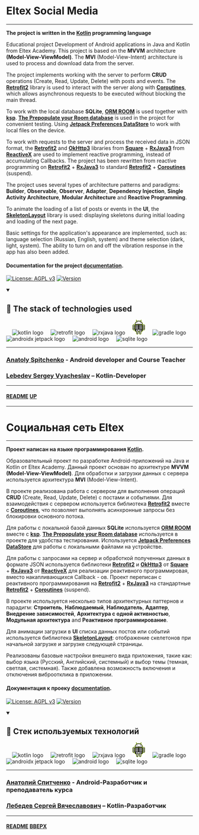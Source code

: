 # Eltex Social Media
<a name="up"></a>

---

**The project is written in the [Kotlin](https://kotlinlang.org) programming language**

Educational project Development of Android applications in Java and Kotlin from Eltex Academy.
This project is based on the **MVVM** architecture **(Model-View-ViewModel)**.
The **MVI** (Model-View-Intent) architecture is used to process and download data from the server.

The project implements working with the server to perform **CRUD** operations (Create, Read, Update, Delete) with posts and events.
The [**Retrofit2**](https://github.com/square/retrofit) library is used to interact with the server along with [**Coroutines**](https://github.com/Kotlin/kotlinx.coroutines ), which allows asynchronous requests to be executed without blocking the main thread.

To work with the local database **SQLite**, **[ORM ROOM](https://developer.android.com/training/data-storage/room)** is used together with **[ksp](https://developer.android.com/jetpack/androidx/releases/room)**.
**[The Prepopulate your Room database](https://developer.android.com/training/data-storage/room/prepopulate)** is used in the project for convenient testing.
Using **[Jetpack Preferences DataStore](https://developer.android.com/topic/libraries/architecture/datastore)** to work with local files on the device.

To work with requests to the server and process the received data in JSON format, the **[Retrofit2](https://github.com/square/retrofit)** and **[OkHttp3](https://github.com/square/okhttp)** libraries from **[Square](https://github.com/square)** + **[RxJava3](https://github.com/ReactiveX/RxJava)** from **[ReactiveX](https://github.com/ReactiveX)** are used to implement reactive programming, instead of accumulating Callbacks. The project has been rewritten from reactive programming on **[Retrofit2](https://github.com/square/retrofit)** + **[RxJava3](https://github.com/ReactiveX/RxJava)** to standard **[Retrofit2](https://github.com/square/retrofit)** + **[Coroutines](https://github.com/Kotlin/kotlinx.coroutines)** (suspend).

The project uses several types of architecture patterns and paradigms: **Builder**, **Observable**, **Observer**, **Adapter**, **Dependency Injection**, **Single Activity Architecture**, **Modular Architecture** and **Reactive Programming**.

To animate the loading of a list of posts or events in the **UI**, the [**SkeletonLayout**](https://github.com/Faltenreich/SkeletonLayout) library is used: displaying skeletons during initial loading and loading of the next page.

Basic settings for the application's appearance are implemented, such as: language selection (Russian, English, system) and theme selection (dark, light, system). The ability to turn on and off the vibration response in the app has also been added.

#### Documentation for the project [**documentation**](documentation/documentation.md).

[![License: AGPL v3](https://img.shields.io/badge/License-AGPL%20v3-blue.svg)](https://www.gnu.org/licenses/agpl-3.0)
[![Version](https://img.shields.io/badge/Version-0.16.0-green.svg)](https://github.com/LebedevSergeyVach/EltexSocialMedia/releases/tag/v0.16.0)

<details open="open">
    <summary><h2>🚀 The stack of technologies used</h2></summary>
    <div align="left">
        <img width="12" />
        <img src="https://cdn.jsdelivr.net/gh/devicons/devicon/icons/kotlin/kotlin-original.svg" height="40" alt="kotlin logo"  />
        <img width="12" />
        <img src="https://uploads-ssl.webflow.com/60996f3af06ca2ff488a7bfb/60a269bf446a85794a4d3b6b_Retrofit.jpg" height="40" alt="retrofit logo"  />
        <img width="12" />
        <img src="https://static.cdnlogo.com/logos/r/27/reactivex.svg" height="40" alt="rxjava logo"  />
        <img width="12" />
        <img src="https://raw.githubusercontent.com/Faltenreich/SkeletonLayout/refs/heads/develop/images/android.png" height="40" alt="SkeletonLayout logo"  />
        <img width="12" />
        <img src="https://cdn.jsdelivr.net/gh/devicons/devicon/icons/gradle/gradle-original.svg" height="40" alt="gradle logo"  />
        <img width="12" />
        <img src="https://services.google.com/fh/files/emails/android_dev_newsletter_feb_image3.png" height="40" alt="androidx jetpack logo"  />
        <img width="12" />
        <img src="https://cdn.jsdelivr.net/gh/devicons/devicon/icons/android/android-plain-wordmark.svg" height="40" alt="android logo"  />
        <img width="12" />
        <img src="https://cdn.jsdelivr.net/gh/devicons/devicon/icons/sqlite/sqlite-original.svg" height="40" alt="sqlite logo"  />
        <img width="12" />
    </div>
</details>

---

### [Anatoly Spitchenko](https://gitflic.ru/user/onotole) - Android developer and Course Teacher

### [Lebedev Sergey Vyacheslav](https://github.com/LebedevSergeyVach) – Kotlin-Developer

---

#### [README](README.md) [UP](#up)

---

# Социальная сеть Eltex
<a name="вверх"></a>

---

**Проект написан на языке программирования [Kotlin](https://kotlinlang.org).**

Образовательный проект по разработке Android-приложений на Java и Kotlin от Eltex Academy.
Данный проект основан по архитектуре **MVVM** **(Model-View-ViewModel)**.
Для обработки и загрузки данных с сервера используется архитектура **MVI** (Model-View-Intent).

В проекте реализована работа с сервером для выполнения операций **CRUD** (Create, Read, Update, Delete) с постами и событиями.
Для взаимодействия с сервером используется библиотека [**Retrofit2**](https://github.com/square/retrofit) вместе с [**Coroutines**](https://github.com/Kotlin/kotlinx.coroutines), что позволяет выполнять асинхронные запросы без блокировки основного потока.

Для работы с локальной базой данных **SQLite** используется **[ORM ROOM](https://developer.android.com/training/data-storage/room)** вместе с **[ksp](https://developer.android.com/jetpack/androidx/releases/room)**.
**[The Prepopulate your Room database](https://developer.android.com/training/data-storage/room/prepopulate)** используется в проекте для удобства тестирования.
Используется **[Jetpack Preferences DataStore](https://developer.android.com/topic/libraries/architecture/datastore)** для работы с локальными файлами на устройстве.

Для работы с запросами на сервер и обработкой полученных данных в формате JSON используется библиотеки **[Retrofit2](https://github.com/square/retrofit)** и **[OkHttp3](https://github.com/square/okhttp)** от **[Square](https://github.com/square)** + **[RxJava3](https://github.com/ReactiveX/RxJava)** от **[ReactiveX](https://github.com/ReactiveX)** для реализации реактивного программировая, вместо накапливающихся Callback - ов. Проект переписан с реактивного программирования на **[Retrofit2](https://github.com/square/retrofit)** + **[RxJava3](https://github.com/ReactiveX/RxJava)** на стандартные **[Retrofit2](https://github.com/square/retrofit)** + **[Coroutines](https://github.com/Kotlin/kotlinx.coroutines)** (suspend).

В проекте используется несколько типов архитектурных паттернов и парадигм: **Строитель**, **Наблюдаемый**, **Наблюдатель**, **Адаптер**, **Внедрение зависимостей**, **Архитектура с одной активностью**, **Модульная архитектура** and **Реактивное программирование**.

Для анимации загрузки в **UI** списка данных постов или событий используется библиотека [**SkeletonLayout**](https://github.com/Faltenreich/SkeletonLayout): отображение скелетонов при начальной загрузке и загрузке следующей страницы.

Реализованы базовые настройки внешнего вида приложения, такие как: выбор языка (Русский, Английский, системный) и выбор темы (темная, светлая, системная). Также добавлена возможность включения и отключения виброотклика в приложении.

#### Документация к проеку [**documentation**](documentation/documentation.md).

[![License: AGPL v3](https://img.shields.io/badge/License-AGPL%20v3-blue.svg)](https://www.gnu.org/licenses/agpl-3.0)
[![Version](https://img.shields.io/badge/Version-0.16.0-green.svg)](https://github.com/LebedevSergeyVach/EltexSocialMedia/releases/tag/v0.16.0)

<details open="open">
    <summary><h2>🚀 Стек используемых технологий</h2></summary>
    <div align="left">
        <img width="12" />
        <img src="https://cdn.jsdelivr.net/gh/devicons/devicon/icons/kotlin/kotlin-original.svg" height="40" alt="kotlin logo"  />
        <img width="12" />
        <img src="https://uploads-ssl.webflow.com/60996f3af06ca2ff488a7bfb/60a269bf446a85794a4d3b6b_Retrofit.jpg" height="40" alt="retrofit logo"  />
        <img width="12" />
        <img src="https://static.cdnlogo.com/logos/r/27/reactivex.svg" height="40" alt="rxjava logo"  />
        <img width="12" />
        <img src="https://raw.githubusercontent.com/Faltenreich/SkeletonLayout/refs/heads/develop/images/android.png" height="40" alt="SkeletonLayout logo"  />
        <img width="12" />
        <img src="https://cdn.jsdelivr.net/gh/devicons/devicon/icons/gradle/gradle-original.svg" height="40" alt="gradle logo"  />
        <img width="12" />
        <img src="https://services.google.com/fh/files/emails/android_dev_newsletter_feb_image3.png" height="40" alt="androidx jetpack logo"  />
        <img width="12" />
        <img src="https://cdn.jsdelivr.net/gh/devicons/devicon/icons/android/android-plain-wordmark.svg" height="40" alt="android logo"  />
        <img width="12" />
        <img src="https://cdn.jsdelivr.net/gh/devicons/devicon/icons/sqlite/sqlite-original.svg" height="40" alt="sqlite logo"  />
        <img width="12" />
    </div>
</details>

---

### [Анатолий Спитченко](https://gitflic.ru/user/onotole) - Android-Разработчик и преподаватель курса

### [Лебедев Сергей Вячеславович](https://github.com/LebedevSergeyVach) – Kotlin-Разработчик

---

#### [README](README.md) [ВВЕРХ](#вверх)
